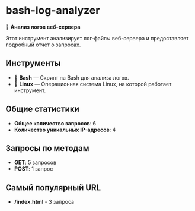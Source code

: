 # bash-log-analyzer

📁 **Анализ логов веб-сервера**

Этот инструмент анализирует лог-файлы веб-сервера и предоставляет подробный отчет о запросах.

## Инструменты

- 🐚 **Bash** — Скрипт на Bash для анализа логов.
- 🐧 **Linux** — Операционная система Linux, на которой работает инструмент.

## Общие статистики

- **Общее количество запросов**: 6
- **Количество уникальных IP-адресов**: 4

## Запросы по методам

- **GET**: 5 запросов
- **POST**: 1 запрос

## Самый популярный URL

- **/index.html** - 3 запроса
